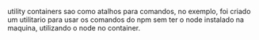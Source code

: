 utility containers sao como atalhos para comandos, no exemplo, foi criado um utilitario para usar os comandos do npm sem ter o node instalado na maquina, utilizando o node no container.
